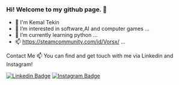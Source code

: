 ### Hi! Welcome to my github page. 👋
- 👋 I'm Kemal Tekin
- 👀 I’m interested in software,AI and computer games ...
- 🌱 I’m currently learning python ...
- 📫 https://steamcommunity.com/id/Vorsx/ ...

Contact Me 📫
You can find and get touch with me via Linkedin and Instagram!

[![Linkedin Badge](https://img.shields.io/badge/KemalTekin-follow%20on%20linkedin-blue?style=for-the-badge&logo=linkedin)](https://www.linkedin.com/in/KemalTekinn/)
[![Instagram Badge](https://img.shields.io/badge/KemalTekin-follow%20on%20instagram-blue?style=for-the-badge&logo=instagram)](https://instagram.com/kemalttekin/)

